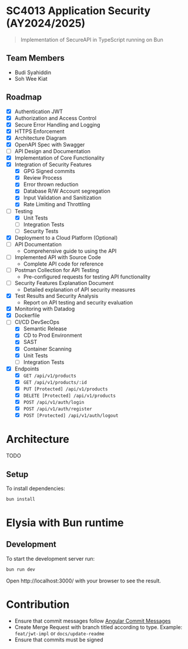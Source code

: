 # SC4013 Application Security (AY2024/2025)
> Implementation of SecureAPI in TypeScript running on Bun

## Team Members
- Budi Syahiddin
- Soh Wee Kiat

## Roadmap
- [x] Authentication JWT
- [x] Authorization and Access Control
- [x] Secure Error Handling and Logging
- [x] HTTPS Enforcement
- [x] Architecture Diagram
- [x] OpenAPI Spec with Swagger
- [ ] API Design and Documentation
- [x] Implementation of Core Functionality
- [x] Integration of Security Features    
    - [x] GPG Signed commits
    - [x] Review Process
    - [x] Error thrown reduction
    - [x] Database R/W Account segregation
    - [x] Input Validation and Sanitization
    - [x] Rate Limiting and Throttling
- [ ] Testing
  - [x] Unit Tests
  - [ ] Integration Tests
  - [ ] Security Tests
- [x] Deployment to a Cloud Platform (Optional)
- [ ] API Documentation
    - Comprehensive guide to using the API
- [ ] Implemented API with Source Code
    - Complete API code for reference
- [ ] Postman Collection for API Testing
    - Pre-configured requests for testing API functionality
- [ ] Security Features Explanation Document
    - Detailed explanation of API security measures
- [x] Test Results and Security Analysis
    - Report on API testing and security evaluation
- [x] Monitoring with Datadog
- [x] Dockerfile
- [ ] CI/CD DevSecOps
    - [x] Semantic Release
    - [x] CD to Prod Environment
    - [x] SAST
    - [x] Container Scanning
    - [x] Unit Tests
    - [ ] Integration Tests
- [x] Endpoints
    - [x] `GET /api/v1/products`
    - [x] `GET /api/v1/products/:id`
    - [x] `PUT [Protected] /api/v1/products`
    - [x] `DELETE [Protected] /api/v1/products`
    - [x] `POST /api/v1/auth/login`
    - [x] `POST /api/v1/auth/register`
    - [x] `POST [Protected] /api/v1/auth/logout`

# Architecture
TODO

## Setup
To install dependencies:

```bash
bun install
```

# Elysia with Bun runtime

## Development
To start the development server run:
```bash
bun run dev
```

Open http://localhost:3000/ with your browser to see the result.

# Contribution
- Ensure that commit messages follow [Angular Commit Messages](https://gist.github.com/brianclements/841ea7bffdb01346392c)
- Create Merge Request with branch titled according to type. Example: `feat/jwt-impl` or `docs/update-readme`
- Ensure that commits must be signed

